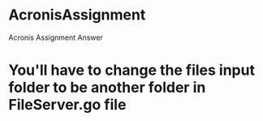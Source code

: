 # AcronisAssignment
Acronis Assignment Answer

# You'll have to change the files input folder to be another folder in FileServer.go file
